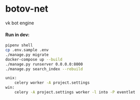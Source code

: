 # botov-net
vk bot engine

#### Run in dev:
```bash
pipenv shell
cp .env.sample .env
./manage.py migrate
docker-compose up --build
./manage.py runserver 0.0.0.0:8000
./manage.py search_index --rebuild

unix:
    celery worker -A project.settings
win:
    celery -A project.settings worker -l into -P eventlet

```

